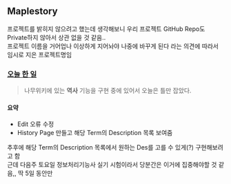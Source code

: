 ## Maplestory
프로젝트를 밝히지 않으려고 했는데 생각해보니 우리 프로젝트 GitHub Repo도 Private하지 않아서 상관 없을 것 같음..<br>
프로젝트 이름을 거어업나 이상하게 지어놔야 나중에 바꾸게 된다 라는 의견에 따라서 임시로 지은 프로젝트명임

### [오늘 한 일](https://github.com/showmethatcode/maplestory/pull/21)
> 나무위키에 있는 <b>역사</b> 기능을 구현 중에 있어서 오늘은 틀만 잡았다.

#### 요약
- Edit 오류 수정
- History Page 만들고 해당 Term의 Description 목록 보여줌

추후에 해당 Term의 Description 목록에서 원하는 Des를 고를 수 있게(?) 구현해보려고 함<br>
근데 다음주 토요일 정보처리기능사 실기 시험이라서 당분간은 이거에 집중해야할 것 같음,, 딱 5일 동안만
